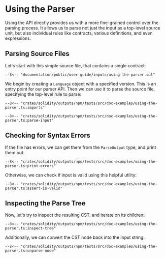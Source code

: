 # Using the Parser

Using the API directly provides us with a more fine-grained control over the parsing process. It allows us to parse not just the input as a top-level source unit, but also individual rules like contracts, various definitions, and even expressions.

## Parsing Source Files

Let's start with this simple source file, that contains a single contract:

```solidity title="input.sol"
--8<-- "documentation/public/user-guide/inputs/using-the-parser.sol"
```

We begin by creating a `Language` object with a specified version. This is an entry point for our parser API.
Then we can use it to parse the source file, specifying the top-level rule to parse:

```{ .ts }
--8<-- "crates/solidity/outputs/npm/tests/src/doc-examples/using-the-parser.ts:imports"

--8<-- "crates/solidity/outputs/npm/tests/src/doc-examples/using-the-parser.ts:parse-input"
```

## Checking for Syntax Errors

If the file has errors, we can get them from the `ParseOutput` type, and print them out:

```{ .ts }
--8<-- "crates/solidity/outputs/npm/tests/src/doc-examples/using-the-parser.ts:print-errors"
```

Otherwise, we can check if input is valid using this helpful utility:

```{ .ts }
--8<-- "crates/solidity/outputs/npm/tests/src/doc-examples/using-the-parser.ts:assert-is-valid"
```

## Inspecting the Parse Tree

Now, let's try to inspect the resulting CST, and iterate on its children:

```{ .ts }
--8<-- "crates/solidity/outputs/npm/tests/src/doc-examples/using-the-parser.ts:inspect-tree"
```

Additionally, we can convert the CST node back into the input string:

```{ .ts }
--8<-- "crates/solidity/outputs/npm/tests/src/doc-examples/using-the-parser.ts:unparse-node"
```
